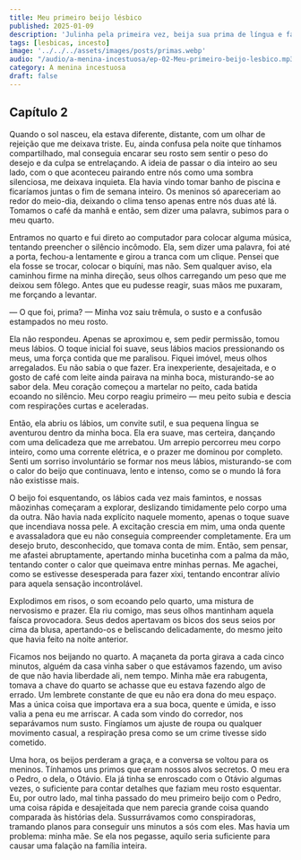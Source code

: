 ```yaml
---
title: Meu primeiro beijo lésbico
published: 2025-01-09
description: 'Julinha pela primeira vez, beija sua prima de língua e faz outras safadezas'
tags: [lesbicas, incesto]
image: '../../../assets/images/posts/primas.webp'
audio: "/audio/a-menina-incestuosa/ep-02-Meu-primeiro-beijo-lesbico.mp3"
category: A menina incestuosa
draft: false
---
```


## Capítulo 2

Quando o sol nasceu, ela estava diferente, distante, com um olhar de rejeição que me deixava triste. Eu, ainda confusa pela noite que tínhamos compartilhado, mal conseguia encarar seu rosto sem sentir o peso do desejo e da culpa se entrelaçando. A ideia de passar o dia inteiro ao seu lado, com o que aconteceu pairando entre nós como uma sombra silenciosa, me deixava inquieta. Ela havia vindo tomar banho de piscina e ficaríamos juntas o fim de semana inteiro. Os meninos só apareceriam ao redor do meio-dia, deixando o clima tenso apenas entre nós duas até lá. Tomamos o café da manhã e então, sem dizer uma palavra, subimos para o meu quarto.

Entramos no quarto e fui direto ao computador para colocar alguma música, tentando preencher o silêncio incômodo. Ela, sem dizer uma palavra, foi até a porta, fechou-a lentamente e girou a tranca com um clique. Pensei que ela fosse se trocar, colocar o biquíni, mas não. Sem qualquer aviso, ela caminhou firme na minha direção, seus olhos carregando um peso que me deixou sem fôlego. Antes que eu pudesse reagir, suas mãos me puxaram, me forçando a levantar.

— O que foi, prima? — Minha voz saiu trêmula, o susto e a confusão estampados no meu rosto.

Ela não respondeu. Apenas se aproximou e, sem pedir permissão, tomou meus lábios. O toque inicial foi suave, seus lábios macios pressionando os meus, uma força contida que me paralisou. Fiquei imóvel, meus olhos arregalados. Eu não sabia o que fazer. Era inexperiente, desajeitada, e o gosto de café com leite ainda pairava na minha boca, misturando-se ao sabor dela. Meu coração começou a martelar no peito, cada batida ecoando no silêncio. Meu corpo reagiu primeiro — meu peito subia e descia com respirações curtas e aceleradas.

Então, ela abriu os lábios, um convite sutil, e sua pequena língua se aventurou dentro da minha boca. Ela era suave, mas certeira, dançando com uma delicadeza que me arrebatou. Um arrepio percorreu meu corpo inteiro, como uma corrente elétrica, e o prazer me dominou por completo. Senti um sorriso involuntário se formar nos meus lábios, misturando-se com o calor do beijo que continuava, lento e intenso, como se o mundo lá fora não existisse mais.

O beijo foi esquentando, os lábios cada vez mais famintos, e nossas mãozinhas começaram a explorar, deslizando timidamente pelo corpo uma da outra. Não havia nada explícito naquele momento, apenas o toque suave que incendiava nossa pele. A excitação crescia em mim, uma onda quente e avassaladora que eu não conseguia compreender completamente. Era um desejo bruto, desconhecido, que tomava conta de mim. Então, sem pensar, me afastei abruptamente, apertando minha bucetinha com a palma da mão, tentando conter o calor que queimava entre minhas pernas. Me agachei, como se estivesse desesperada para fazer xixi, tentando encontrar alívio para aquela sensação incontrolável.

Explodimos em risos, o som ecoando pelo quarto, uma mistura de nervosismo e prazer. Ela riu comigo, mas seus olhos mantinham aquela faísca provocadora. Seus dedos apertavam os bicos dos seus seios por cima da blusa, apertando-os e beliscando delicadamente, do mesmo jeito que havia feito na noite anterior.

Ficamos nos beijando no quarto. A maçaneta da porta girava a cada cinco minutos, alguém da casa vinha saber o que estávamos fazendo, um aviso de que não havia liberdade ali, nem tempo. Minha mãe era rabugenta, tomava a chave do quarto se achasse que eu estava fazendo algo de errado. Um lembrete constante de que eu não era dona do meu espaço. Mas a única coisa que importava era a sua boca, quente e úmida, e isso valia a pena eu me arriscar. A cada som vindo do corredor, nos separávamos num susto. Fingíamos um ajuste de roupa ou qualquer movimento casual, a respiração presa como se um crime tivesse sido cometido.

Uma hora, os beijos perderam a graça, e a conversa se voltou para os meninos. Tínhamos uns primos que eram nossos alvos secretos. O meu era o Pedro, o dela, o Otávio. Ela já tinha se enroscado com o Otávio algumas vezes, o suficiente para contar detalhes que faziam meu rosto esquentar. Eu, por outro lado, mal tinha passado do meu primeiro beijo com o Pedro, uma coisa rápida e desajeitada que nem parecia grande coisa quando comparada às histórias dela. Sussurrávamos como conspiradoras, tramando planos para conseguir uns minutos a sós com eles. Mas havia um problema: minha mãe. Se ela nos pegasse, aquilo seria suficiente para causar uma falação na família inteira.